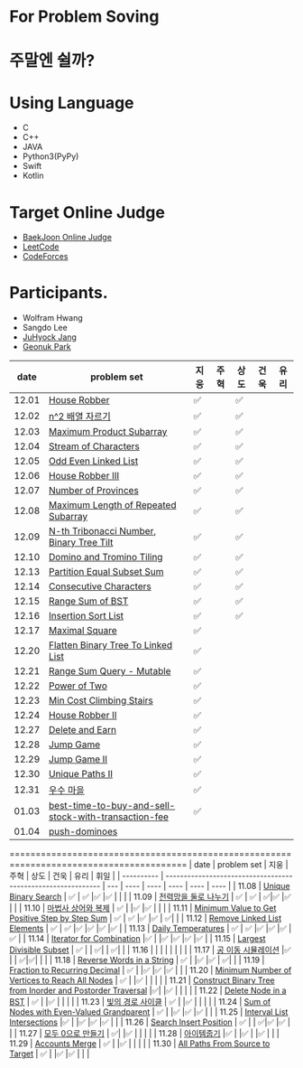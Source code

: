 # For Problem Soving

# 주말엔 쉴까?

# Using Language
- C
- C++
- JAVA
- Python3(PyPy)
- Swift
- Kotlin

# Target Online Judge
- [BaekJoon Online Judge](https://www.acmicpc.net/)
- [LeetCode](https://leetcode.com/)
- [CodeForces](https://codeforces.com/)

# Participants.
- Wolfram Hwang
- Sangdo Lee
- <u>JuHyock Jang</u>
- <u>Geonuk Park</u>


| date       | problem set                                                                | 지웅 | 주혁 | 상도 |  건욱 | 유리 |
| ---------- | -------------------------------------------------------------------------- | --- | ---- | ---- | ---- | ---- |
| 12.01      | [House Robber](https://leetcode.com/problems/house-robber/)                | ✅ | |✅ | | |
| 12.02      | [n^2 배열 자르기](https://programmers.co.kr/learn/courses/30/lessons/87390) | ✅ | | ✅| | |
| 12.03      | [Maximum Product Subarray](https://leetcode.com/problems/maximum-product-subarray/) | ✅| |✅ | | |
| 12.04      | [Stream of Characters](https://leetcode.com/problems/stream-of-characters/) | ✅| |✅ | | |
| 12.05      | [Odd Even Linked List](https://leetcode.com/problems/odd-even-linked-list/) | ✅| |✅ | | |
| 12.06      | [House Robber III](https://leetcode.com/problems/house-robber-iii/) | ✅| |✅ | | |
| 12.07      | [Number of Provinces](https://leetcode.com/problems/number-of-provinces/) | ✅| |✅ | | |
| 12.08      | [Maximum Length of Repeated Subarray](https://leetcode.com/problems/maximum-length-of-repeated-subarray/) | ✅| |✅ | | |
| 12.09      | [N-th Tribonacci Number](https://leetcode.com/problems/n-th-tribonacci-number/), [Binary Tree Tilt](https://leetcode.com/problems/binary-tree-tilt/) | ✅| |✅ | | |
| 12.10      | [Domino and Tromino Tiling](https://leetcode.com/problems/domino-and-tromino-tiling/)  | ✅| |✅ | | |
| 12.13      | [Partition Equal Subset Sum](https://leetcode.com/problems/partition-equal-subset-sum/) | ✅| |✅ | | |
| 12.14      | [Consecutive Characters](https://leetcode.com/problems/consecutive-characters/) | ✅| |✅ | | |
| 12.15      | [Range Sum of BST](https://leetcode.com/problems/range-sum-of-bst/) | ✅| |✅ | | |
| 12.16      | [Insertion Sort List](https://leetcode.com/problems/insertion-sort-list/) | ✅| |✅ | | |
| 12.17      | [Maximal Square](https://leetcode.com/problems/maximal-square/) | ✅| | | | |
| 12.20      | [Flatten Binary Tree To Linked List](https://leetcode.com/problems/flatten-binary-tree-to-linked-list/) | ✅ | | | | |
| 12.21      | [Range Sum Query - Mutable](https://leetcode.com/problems/range-sum-query-mutable/) | ✅| | | | |
| 12.22      | [Power of Two](https://leetcode.com/problems/power-of-two/) | ✅| | | | |
| 12.23      | [Min Cost Climbing Stairs](https://leetcode.com/problems/min-cost-climbing-stairs/) | ✅| | | | |
| 12.24      | [House Robber II](https://leetcode.com/problems/house-robber-ii/) | ✅| | | | |
| 12.27      | [Delete and Earn](https://leetcode.com/problems/delete-and-earn/) | ✅| | | | |
| 12.28      | [Jump Game](https://leetcode.com/problems/jump-game/) | ✅| | | | |
| 12.29      | [Jump Game II](https://leetcode.com/problems/jump-game-ii/) | ✅| | | | |
| 12.30      | [Unique Paths II](https://leetcode.com/problems/unique-paths-ii/) | ✅| | | | |
| 12.31      | [우수 마을](https://www.acmicpc.net/problem/1949) | ✅| | | | |
| 01.03      | [best-time-to-buy-and-sell-stock-with-transaction-fee](https://leetcode.com/problems/best-time-to-buy-and-sell-stock-with-transaction-fee/) | ✅| | | | |
| 01.04      | [push-dominoes](https://leetcode.com/problems/push-dominoes/) | | | | | |

========================================================================================
| date       | problem set                                                  | 지웅 | 주혁 | 상도 |  건욱 | 유리 | 휘일 |
| ---------- | ------------------------------------------------------------ | --- | ---- | ---- | ---- | ---- | ---- |
| 11.08      | [Unique Binary Search](https://leetcode.com/problems/unique-binary-search-trees/)   | ✅ | ✅ |✅ |✅   |  |  |
| 11.09      | [전력망을 둘로 나누기](https://programmers.co.kr/learn/courses/30/lessons/86971)   | ✅ | ✅ | ✅|✅ |✅ |  |
| 11.10      | [마법사 상어와 복제](https://www.acmicpc.net/problem/23290) | ✅ |  |✅ |✅  | |  |
| 11.11      | [Minimum Value to Get Positive Step by Step Sum](https://leetcode.com/problems/minimum-value-to-get-positive-step-by-step-sum/) | ✅ | ✅ |✅ |✅  | ✅|  |
| 11.12      | [Remove Linked List Elements](https://leetcode.com/problems/remove-linked-list-elements/) | ✅ | ✅ |✅ |✅  |✅ |✅ |
| 11.13      | [Daily Temperatures](https://leetcode.com/problems/daily-temperatures/) | ✅ | ✅ |✅ |✅ |✅ |✅ |
| 11.14      | [Iterator for Combination](https://leetcode.com/problems/iterator-for-combination/) |✅ | |✅ |✅ |✅ |✅ |
| 11.15      | [Largest Divisible Subset](https://leetcode.com/problems/largest-divisible-subset/) | ✅ | | ✅| | ✅| |
| 11.16      | []() | | | | | | |
| 11.17      | [공 이동 시뮬레이션](https://programmers.co.kr/learn/courses/30/lessons/87391) |✅ | | ✅|✅| | |
| 11.18      | [Reverse Words in a String](https://leetcode.com/problems/reverse-words-in-a-string/) | ✅ | |✅  |✅ | ✅| |
| 11.19      | [Fraction to Recurring Decimal](https://leetcode.com/problems/fraction-to-recurring-decimal/) | ✅ | |✅ |✅ |✅ | |
| 11.20      | [Minimum Number of Vertices to Reach All Nodes](https://leetcode.com/problems/minimum-number-of-vertices-to-reach-all-nodes/) | ✅ | |✅ | | | |
| 11.21      | [Construct Binary Tree from Inorder and Postorder Traversal](https://leetcode.com/problems/construct-binary-tree-from-inorder-and-postorder-traversal/) |✅| |✅ | | | |
| 11.22      | [Delete Node in a BST](https://leetcode.com/problems/delete-node-in-a-bst/) | ✅ | |✅ | | | |
| 11.23      | [빛의 경로 사이클](https://programmers.co.kr/learn/courses/30/lessons/86052) | ✅ | |✅ | | | |
| 11.24      | [Sum of Nodes with Even-Valued Grandparent](https://leetcode.com/problems/sum-of-nodes-with-even-valued-grandparent/) | ✅ | |✅ |✅ |✅ | |
| 11.25      | [Interval List Intersections](https://leetcode.com/problems/interval-list-intersections/) |✅ | |✅ |✅ |✅ | |
| 11.26      | [Search Insert Position](https://leetcode.com/problems/search-insert-position/) | ✅ | | ✅|✅ |✅ | |
| 11.27      | [모두 0으로 만들기](https://programmers.co.kr/learn/courses/30/lessons/76503) | ✅| |✅ | | | |
| 11.28      | [아이템줍기](https://programmers.co.kr/learn/courses/30/lessons/87694) |✅ | |✅ | |✅ | |
| 11.29      | [Accounts Merge](https://leetcode.com/problems/accounts-merge/) | ✅ | |✅ | | | |
| 11.30      | [All Paths From Source to Target](https://leetcode.com/problems/all-paths-from-source-to-target/) | ✅ | |✅ |✅ | | |

